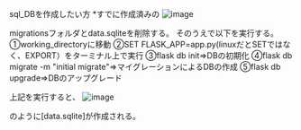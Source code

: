 sql_DBを作成したい方
*すでに作成済みの
![image](https://user-images.githubusercontent.com/82097439/166395917-cb44080d-ab7d-45d2-bb7a-c2503d45432f.png)　<br>

migrationsフォルダとdata.sqliteを削除する。
そのうえで以下を実行する。
➀working_directoryに移動
➁SET FLASK_APP=app.py(linuxだとSETではなく、EXPORT）をターミナル上で実行
➂flask db init⇒DBの初期化
➃flask db migrate -m "initial migrate"⇒マイグレーションによるDBの作成
➄flask db upgrade⇒DBのアップグレード

上記を実行すると、
![image](https://user-images.githubusercontent.com/82097439/166395822-dcf03bee-a763-4cac-b265-482888691d3d.png)　<br>

のように[data.sqlite]が作成される。


